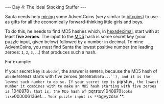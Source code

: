 --- Day 4: The Ideal Stocking Stuffer ---

Santa needs help [mining](https://en.wikipedia.org/wiki/Bitcoin#Mining) some AdventCoins (very similar to [bitcoins](https://en.wikipedia.org/wiki/Bitcoin)) to use as gifts for all the economically forward-thinking little girls and boys.

To do this, he needs to find MD5 hashes which, in [hexadecimal](https://en.wikipedia.org/wiki/Hexadecimal), start with at least **five zeroes**. The input to the [MD5](https://en.wikipedia.org/wiki/MD5) hash is some secret key (your puzzle input, given below) followed by a number in decimal. To mine AdventCoins, you must find Santa the lowest positive number (no leading zeroes: `1`, `2`, `3`, ...) that produces such a hash.

For example:

If your secret key is `abcdef`, the answer is `609043`, because the MD5 hash of `abcdef609043` starts with five zeroes (`000001dbbfa...``), and it is the lowest such number to do so.
If your secret key is `pqrstuv`, the lowest number it combines with to make an MD5 hash starting with five zeroes is `1048970`; that is, the MD5 hash of `pqrstuv1048970` looks like `000006136ef....`
Your puzzle input is **`bgvyzdsv`**.
